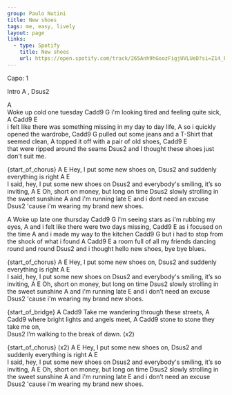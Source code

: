 ```yaml
---
group: Paulo Nutini
title: New shoes
tags: me, easy, lively
layout: page
links:
  - type: Spotify
    title: New shoes
    url: https://open.spotify.com/track/265Anh9hGoozFigjUVLUeD?si=Z14_kLi5RVGv9-7eC0UrMw
---
```


Capo: 1

Intro 
A , Dsus2

A    
Woke up cold one tuesday
Cadd9                 G
i'm looking tired and feeling quite sick, 
A                                             Cadd9      E       
i felt like there was something missing in my day to day life, 
     A
so i quickly opened the wardrobe, 
Cadd9                       G
pulled out some jeans and a T-Shirt that seemed clean, 
A
topped it off with a pair of old shoes, 
          Cadd9             E      
that were ripped around the seams
              Dsus2 
and I thought these shoes just don't suit me. 

{start_of_chorus}
A               E
Hey, I put some new shoes on, 
    Dsus2
and suddenly everything is right
        A               E                 
I said, hey, I put some new shoes on 
    Dsus2
and everybody's smiling, it’s so inviting, 
    A                   E
Oh, short on money, but long on time
Dsus2 
slowly strolling in the sweet sunshine
    A 
and i'm running late
           E 
and i dont need an excuse
           Dsus2 
'cause i'm wearing my brand new shoes.
 

A
Woke up late one thursday
Cadd9                   G
i'm seeing stars as i'm rubbing my eyes, 
      A
and i felt like there were two days missing, 
     Cadd9          E
as i focused on the time
      A 
and i made my way to the kitchen
Cadd9                      G 
but i had to stop from the shock of what i found
A                             Cadd9             E 
a room full of all my friends dancing round and round
              Dsus2 
and i thought hello new shoes, bye bye blues. 

{start_of_chorus}
A               E
Hey, I put some new shoes on, 
    Dsus2
and suddenly everything is right
        A               E                 
I said, hey, I put some new shoes on 
    Dsus2
and everybody's smiling, it’s so inviting, 
    A                   E
Oh, short on money, but long on time
Dsus2 
slowly strolling in the sweet sunshine
    A 
and i'm running late
           E 
and i don’t need an excuse
           Dsus2 
'cause i'm wearing my brand new shoes. 

{start_of_bridge}
A                                        Cadd9
Take me wandering through these streets, 
A                                    Cadd9
where bright lights and angels meet, 
A                               Cadd9
stone to stone they take me on,  
   Dsus2
I’m walking to the break of dawn. (x2) 

{start_of_chorus} (x2)
A               E
Hey, I put some new shoes on, 
    Dsus2
and suddenly everything is right
        A               E                 
I said, hey, I put some new shoes on 
    Dsus2
and everybody's smiling, it’s so inviting, 
    A                   E
Oh, short on money, but long on time
Dsus2 
slowly strolling in the sweet sunshine
    A 
and i'm running late
           E 
and i don’t need an excuse
           Dsus2 
'cause i'm wearing my brand new shoes.

